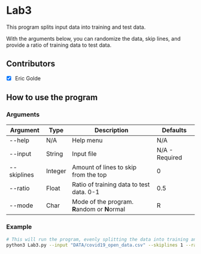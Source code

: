 # Lab3
This program splits input data into training and test data.

With the arguments below, you can randomize the data, skip lines, and provide a ratio of training data to test data.

## Contributors
- [x] Eric Golde


## How to use the program

### Arguments
| Argument | Type | Description | Defaults
| --- | --- | --- | --- |
| --help | N/A | Help menu | N/A |
| --input | String | Input file | N/A - Required |
| --skiplines | Integer | Amount of lines to skip from the top | 0 |
| --ratio | Float | Ratio of training data to test data. 0-1 | 0.5 |
| --mode | Char | Mode of the program. **R**andom or **N**ormal | R |

### Example
```bash
# This will run the program, evenly splitting the data into training and test data, and skipping the CSV header, and randomly selecting the data
python3 Lab3.py --input "DATA/covid19_open_data.csv" --skiplines 1 --ratio 0.5 --mode R
```